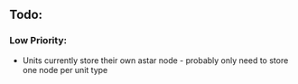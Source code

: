 ## Todo:

### Low Priority:
* Units currently store their own astar node - probably only need to store one node per unit type
